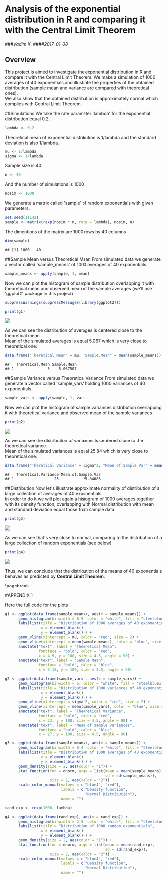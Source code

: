 # Analysis of the exponential distribution in R and comparing it with the Central Limit Theorem



###_Vadim K._ 
####_2017-01-08_

## Overview
This project is aimed to investigate the exponential distribution in R and compare it with the Central Limit Theorem. We make a simulation of 1000 averages of 40 exponentials and illustrate the properties of the obtained distribution (sample mean and variance are compared with theoretical ones).  
We also show that the obtained distribution is approximately normal which complies with Central Limit Theorem.

##Simulations
We take the rate parameter 'lambda' for the exponential distribution equal 0.2.

```r
lambda <- 0.2
```

Theoretical mean of exponential distribution is 1/lambda and the standard deviation is also 1/lambda.

```r
mu <- 1/lambda
sigma <- 1/lambda
```

Sample size is 40

```r
n <- 40
```

And the number of simulations is 1000

```r
nosim <- 1000
```

We generate a matrix called 'sample' of random exponentials with given parameters. 

```r
set.seed(11142)
sample <- matrix(rexp(nosim * n, rate = lambda), nosim, n)
```

The dimentions of the matrix are 1000 rows by 40 columns 

```r
dim(sample)
```

```
## [1] 1000   40
```


##Sample Mean versus Theoretical Mean
From simulated data we generate a vector called 'sample_means' of 1000 averages of 40 exponentials

```r
sample_means <- apply(sample, 1, mean)
```

Now we can plot the histogram of sample distribution overlapping it with theoretical mean and observed mean of the sample averages (we'll use 'ggplot2' package in this project)

```r
suppressWarnings(suppressMessages(library(ggplot2)))
```




```r
print(g1)
```

![](Stat_inf_Project1_files/figure-html/unnamed-chunk-11-1.png)<!-- -->

As we can see the distribution of averages is centered close to the theoretical mean.  
Mean of the simulated averages is equal 5.067 which is very close to theoretical one:

```r
data.frame("Theretical Mean" = mu, "Sample.Mean" = mean(sample_means))
```

```
##   Theretical.Mean Sample.Mean
## 1               5    5.067507
```


##Sample Variance versus Theoretical Variance
From simulated data we generate a vector called 'sample_vars' holding 1000 variances of 40 exponentials


```r
sample_vars <- apply(sample, 1, var)
```

Now we can plot the histogram of sample variances distribution overlapping it with theoretical variance and observed mean of the sample variances



```r
print(g2)
```

![](Stat_inf_Project1_files/figure-html/unnamed-chunk-15-1.png)<!-- -->

As we can see the distribution of variances is centered close to the theoretical variance.    
Mean of the simulated variances is equal 25.84 which is very close to theoretical one:

```r
data.frame("Theretical Variance" = sigma^2, "Mean of Sample Var" = mean(sample_vars))
```

```
##   Theretical.Variance Mean.of.Sample.Var
## 1                  25           25.84083
```

##Distribution
Now let's illustrate approximate normality of distribution of a large collection of averages of 40 exponentials.  
In order to do it we will plot again a histogram of 1000 averages together with its density function, overlapping with Normal distribution with mean and standard deviation equal those from sample data.




```r
print(g3)
```

![](Stat_inf_Project1_files/figure-html/unnamed-chunk-18-1.png)<!-- -->

As we can see that's very close to normal, comparing to the distribution of a large collection of random exponentials (see below)



```r
print(g4)
```

![](Stat_inf_Project1_files/figure-html/unnamed-chunk-20-1.png)<!-- -->

Thus, we can conclude that the distribution of the means of 40 exponentials behaves as predicted by **Central Limit Theorem**.


\pagebreak

#APPENDIX 1

Here the full code for the plots


```r
g1 <- ggplot(data.frame(sample_means), aes(x = sample_means)) + 
      geom_histogram(binwidth = 0.5, color = "white", fill = "steelblue1") +
      labs(list(title = "Distribution of 1000 averages of 40 exponentials", 
                x = element_blank(),
                y = element_blank())) +
      geom_vline(xintercept = mu, color = "red", size = 2) +
      geom_vline(xintercept = mean(sample_means), color = "blue", size = 2) +
      annotate("text", label = "Theoretical Mean", 
               fontface = "bold", color = "red", 
               x = 4.9, y = 100, size = 4.5, angle = 90) + 
      annotate("text", label = "Sample Mean", 
               fontface = "bold", color = "blue", 
               x = 5.15, y = 100, size = 4.5, angle = 90)
```


```r
g2 <- ggplot(data.frame(sample_vars), aes(x = sample_vars)) + 
      geom_histogram(binwidth = 6, color = "white", fill = "steelblue1") +
      labs(list(title = "Distribution of 1000 variances of 40 exponentials", 
                x = element_blank(),
                y = element_blank())) +
      geom_vline(xintercept = sigma^2, color = "red", size = 2) +
      geom_vline(xintercept = mean(sample_vars), color = "blue", size = 2) +
      annotate("text", label = "Theoretical Variance", 
               fontface = "bold", color = "red", 
               x = 23, y = 100, size = 4.5, angle = 90) + 
      annotate("text", label = "Mean of sample variances", 
               fontface = "bold", color = "blue", 
               x = 27, y = 100, size = 4.5, angle = 90)
```


```r
g3 <- ggplot(data.frame(sample_means), aes(x = sample_means)) + 
      geom_histogram(binwidth = 0.4, color = "white", fill = "steelblue1", aes(y = ..density..)) +
      labs(list(title = "Distribution of 1000 averages of 40 exponentials", 
                x = element_blank(),
                y = element_blank())) +
      geom_density(size = 2, aes(color = "1")) + 
      stat_function(fun = dnorm, args = list(mean = mean(sample_means), 
                                             sd = sd(sample_means)), 
                    size = 2, aes(color = "2")) + 
      scale_color_manual(values = c("blue4", "red"),
                         labels = c("Density function",
                                    "Normal Distribution"),
                         name = "")
```


```r
rand_exp <- rexp(1000, lambda)

g4 <- ggplot(data.frame(rand_exp), aes(x = rand_exp)) + 
      geom_histogram(binwidth = 2.5, color = "white", fill = "steelblue1", aes(y = ..density..)) +
      labs(list(title = "Distribution of 1000 random exponentials", 
                x = element_blank(),
                y = element_blank())) +
      geom_density(size = 2, aes(color = "1")) + 
      stat_function(fun = dnorm, args = list(mean = mean(rand_exp), 
                                             sd = sd(rand_exp)), 
                    size = 2, aes(color = "2")) + 
      scale_color_manual(values = c("blue4", "red"),
                         labels = c("Density function",
                                    "Normal Distribution"),
                         name = "")
```








